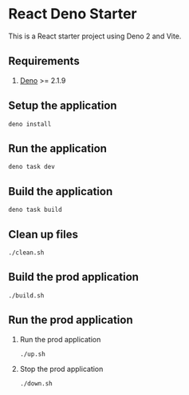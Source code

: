 # React Deno Starter

This is a React starter project using Deno 2 and Vite.

## Requirements

1. [Deno](https://deno.com/) >= 2.1.9

## Setup the application

```
deno install
```

## Run the application

```
deno task dev
```

## Build the application

```
deno task build
```

## Clean up files

```
./clean.sh
```

## Build the prod application

```
./build.sh
```

## Run the prod application

1. Run the prod application
   ```
   ./up.sh
   ```
2. Stop the prod application
   ```
   ./down.sh
   ```
